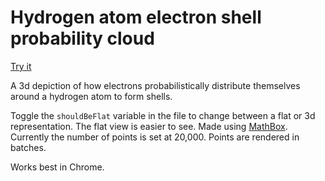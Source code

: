 # Hydrogen atom electron shell probability cloud

[Try it](http://puqeko.github.io/hydrogen-prob-cloud/)

A 3d depiction of how electrons probabilistically distribute themselves around a hydrogen atom to form shells.

Toggle the `shouldBeFlat` variable in the file to change between a flat or 3d representation. The flat view is easier to see. Made using [MathBox](https://github.com/unconed/mathbox). Currently the number of points is set at 20,000. Points are rendered in batches. 

Works best in Chrome.
